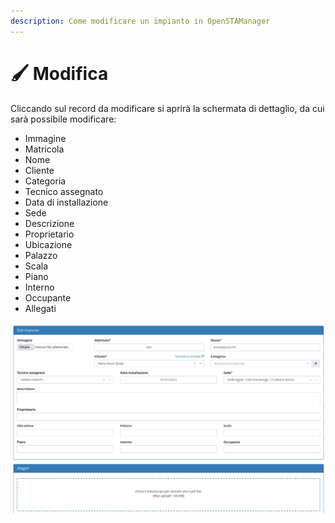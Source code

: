 ```yaml
---
description: Come modificare un impianto in OpenSTAManager
---
```


# 🖌 Modifica

Cliccando sul record da modificare si aprirà la schermata di dettaglio, da cui sarà possibile modificare:

* Immagine
* Matricola
* Nome
* Cliente
* Categoria
* Tecnico assegnato
* Data di installazione
* Sede
* Descrizione
* Proprietario
* Ubicazione
* Palazzo
* Scala
* Piano
* Interno
* Occupante
* Allegati

![](<../../../.gitbook/assets/image (63).png>)

